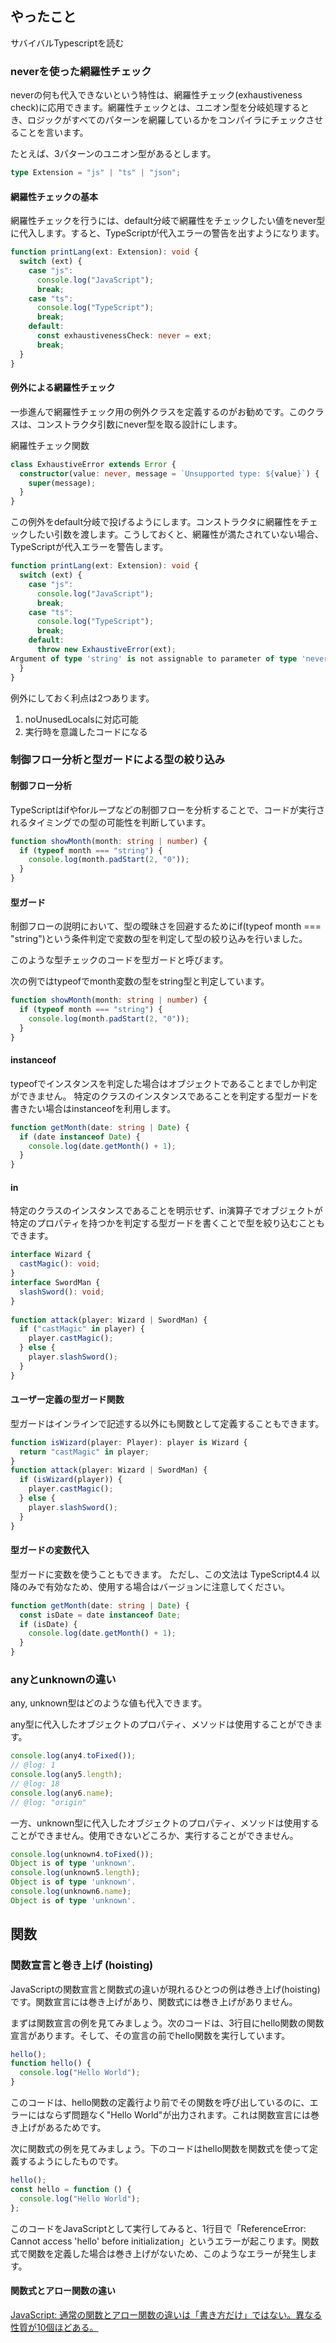## やったこと
サバイバルTypescriptを読む  

### neverを使った網羅性チェック
neverの何も代入できないという特性は、網羅性チェック(exhaustiveness check)に応用できます。網羅性チェックとは、ユニオン型を分岐処理するとき、ロジックがすべてのパターンを網羅しているかをコンパイラにチェックさせることを言います。

たとえば、3パターンのユニオン型があるとします。

```ts
type Extension = "js" | "ts" | "json";
```

#### 網羅性チェックの基本
網羅性チェックを行うには、default分岐で網羅性をチェックしたい値をnever型に代入します。すると、TypeScriptが代入エラーの警告を出すようになります。  

```ts
function printLang(ext: Extension): void {
  switch (ext) {
    case "js":
      console.log("JavaScript");
      break;
    case "ts":
      console.log("TypeScript");
      break;
    default:
      const exhaustivenessCheck: never = ext;
      break;
  }
}
```

#### 例外による網羅性チェック
一歩進んで網羅性チェック用の例外クラスを定義するのがお勧めです。このクラスは、コンストラクタ引数にnever型を取る設計にします。

網羅性チェック関数
```ts
class ExhaustiveError extends Error {
  constructor(value: never, message = `Unsupported type: ${value}`) {
    super(message);
  }
}
```

この例外をdefault分岐で投げるようにします。コンストラクタに網羅性をチェックしたい引数を渡します。こうしておくと、網羅性が満たされていない場合、TypeScriptが代入エラーを警告します。

```ts
function printLang(ext: Extension): void {
  switch (ext) {
    case "js":
      console.log("JavaScript");
      break;
    case "ts":
      console.log("TypeScript");
      break;
    default:
      throw new ExhaustiveError(ext);
Argument of type 'string' is not assignable to parameter of type 'never'.
  }
}
```

例外にしておく利点は2つあります。

1. noUnusedLocalsに対応可能
2. 実行時を意識したコードになる

### 制御フロー分析と型ガードによる型の絞り込み

#### 制御フロー分析
TypeScriptはifやforループなどの制御フローを分析することで、コードが実行されるタイミングでの型の可能性を判断しています。  

```ts
function showMonth(month: string | number) {
  if (typeof month === "string") {
    console.log(month.padStart(2, "0"));
  }
}
```

#### 型ガード
制御フローの説明において、型の曖昧さを回避するためにif(typeof month === "string")という条件判定で変数の型を判定して型の絞り込みを行いました。

このような型チェックのコードを型ガードと呼びます。

次の例ではtypeofでmonth変数の型をstring型と判定しています。

```ts
function showMonth(month: string | number) {
  if (typeof month === "string") {
    console.log(month.padStart(2, "0"));
  }
}
```


#### instanceof
typeofでインスタンスを判定した場合はオブジェクトであることまでしか判定ができません。
特定のクラスのインスタンスであることを判定する型ガードを書きたい場合はinstanceofを利用します。

```ts
function getMonth(date: string | Date) {
  if (date instanceof Date) {
    console.log(date.getMonth() + 1);
  }
}
```

#### in
特定のクラスのインスタンスであることを明示せず、in演算子でオブジェクトが特定のプロパティを持つかを判定する型ガードを書くことで型を絞り込むこともできます。

```ts
interface Wizard {
  castMagic(): void;
}
interface SwordMan {
  slashSword(): void;
}
 
function attack(player: Wizard | SwordMan) {
  if ("castMagic" in player) {
    player.castMagic();
  } else {
    player.slashSword();
  }
}
```

#### ユーザー定義の型ガード関数
型ガードはインラインで記述する以外にも関数として定義することもできます。

```ts
function isWizard(player: Player): player is Wizard {
  return "castMagic" in player;
}
function attack(player: Wizard | SwordMan) {
  if (isWizard(player)) {
    player.castMagic();
  } else {
    player.slashSword();
  }
}
```

#### 型ガードの変数代入
型ガードに変数を使うこともできます。
ただし、この文法は TypeScript4.4 以降のみで有効なため、使用する場合はバージョンに注意してください。

```ts
function getMonth(date: string | Date) {
  const isDate = date instanceof Date;
  if (isDate) {
    console.log(date.getMonth() + 1);
  }
}
```

### anyとunknownの違い
any, unknown型はどのような値も代入できます。

any型に代入したオブジェクトのプロパティ、メソッドは使用することができます。

```ts
console.log(any4.toFixed());
// @log: 1
console.log(any5.length);
// @log: 18
console.log(any6.name);
// @log: "origin"
```

一方、unknown型に代入したオブジェクトのプロパティ、メソッドは使用することができません。使用できないどころか、実行することができません。
```ts
console.log(unknown4.toFixed());
Object is of type 'unknown'.
console.log(unknown5.length);
Object is of type 'unknown'.
console.log(unknown6.name);
Object is of type 'unknown'.
```

## 関数
### 関数宣言と巻き上げ (hoisting)
JavaScriptの関数宣言と関数式の違いが現れるひとつの例は巻き上げ(hoisting)です。関数宣言には巻き上げがあり、関数式には巻き上げがありません。  

まずは関数宣言の例を見てみましょう。次のコードは、3行目にhello関数の関数宣言があります。そして、その宣言の前でhello関数を実行しています。

```ts
hello();
function hello() {
  console.log("Hello World");
}
```

このコードは、hello関数の定義行より前でその関数を呼び出しているのに、エラーにはならず問題なく"Hello World"が出力されます。これは関数宣言には巻き上げがあるためです。

次に関数式の例を見てみましょう。下のコードはhello関数を関数式を使って定義するようにしたものです。

```ts
hello();
const hello = function () {
  console.log("Hello World");
};
```

このコードをJavaScriptとして実行してみると、1行目で「ReferenceError: Cannot access 'hello' before initialization」というエラーが起こります。関数式で関数を定義した場合は巻き上げがないため、このようなエラーが発生します。


#### 関数式とアロー関数の違い
[JavaScript: 通常の関数とアロー関数の違いは「書き方だけ」ではない。異なる性質が10個ほどある。](https://qiita.com/suin/items/a44825d253d023e31e4d)  

















